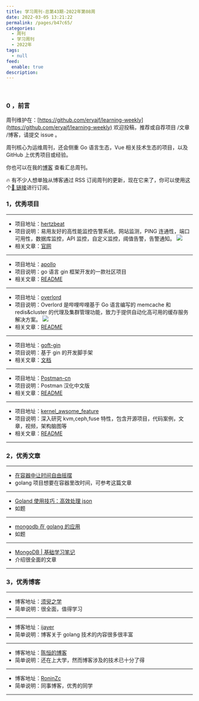 ```yaml
---
title: 学习周刊-总第43期-2022年第08周
date: 2022-03-05 13:21:22
permalink: /pages/b47c65/
categories:
  - 周刊
  - 学习周刊
  - 2022年
tags:
  - null
feed:
  enable: true
description:
---
```


<br><ArticleTopAd></ArticleTopAd>

### 0 ，前言

周刊维护在：[https://github.com/eryajf/learning-weekly](https://github.com/eryajf/learning-weekly) 欢迎投稿，推荐或自荐项目 /文章 /博客，请提交 issue 。

周刊核心为运维周刊，还会侧重 Go 语言生态，Vue 相关技术生态的项目，以及 GitHub 上优秀项目或经验。

你也可以在我的[博客](https://wiki.eryajf.net/learning-weekly/) 查看汇总周刊。

🔥 有不少人想单独从博客通过 RSS 订阅周刊的更新，现在它来了，你可以使用这个[🔗 链接](https://wiki.eryajf.net/learning-weekly.xml)进行订阅。

### 1，优秀项目

---

- 项目地址：[hertzbeat](https://github.com/dromara/hertzbeat)
- 项目说明：易用友好的高性能监控告警系统。网站监测，PING 连通性，端口可用性，数据库监控，API 监控，自定义监控，阈值告警，告警通知。
  ![](http://t.eryajf.net/imgs/2022/02/802eccbe92779a77.png)
- 相关文章：[官网](https://hertzbeat.com/)

---

- 项目地址：[apollo](https://github.com/chalvern/apollo)
- 项目说明：go 语言 gin 框架开发的一款社区项目
- 相关文章：[README](https://github.com/chalvern/apollo#readme)

---

- 项目地址：[overlord](https://github.com/bilibili/overlord)
- 项目说明：Overlord 是哔哩哔哩基于 Go 语言编写的 memcache 和 redis&cluster 的代理及集群管理功能，致力于提供自动化高可用的缓存服务解决方案。
  ![](http://t.eryajf.net/imgs/2022/02/03acadbb0d75437f.gif)
- 相关文章：[README](https://github.com/bilibili/overlord/blob/master/doc/wiki-cn/SUMMARY.md)

---

- 项目地址：[goft-gin](https://github.com/shenyisyn/goft-gin)
- 项目说明：基于 gin 的开发脚手架
- 相关文章：[文档](https://www.yuque.com/jtthink/xrb1ph)

---

- 项目地址：[Postman-cn](https://github.com/hlmd/Postman-cn)
- 项目说明：Postman 汉化中文版
- 相关文章：[README](https://github.com/hlmd/Postman-cn#readme)

---

- 项目地址：[kernel_awsome_feature](https://github.com/0voice/kernel_awsome_feature)
- 项目说明：深入研究 kvm,ceph,fuse 特性，包含开源项目，代码案例，文章，视频，架构脑图等
- 相关文章：[README](https://github.com/0voice/kernel_awsome_feature#readme)

---

### 2，优秀文章

---

- [在容器中让时间自由摇摆](https://int64.me/2020/%E5%9C%A8%E5%AE%B9%E5%99%A8%E4%B8%AD%E8%AE%A9%E6%97%B6%E9%97%B4%E8%87%AA%E7%94%B1%E6%91%87%E6%91%86.html)
- golang 项目想要在容器里改时间，可参考这篇文章

---

- [Goland 使用技巧：高效处理 json](https://mp.weixin.qq.com/s/Nl1DtMMjmkr_NSzNetvecA)
- 如题

---

- [mongodb 在 golang 的应用](https://github.com/leonguo/go/blob/master/db/mongodb/mongo.md)
- 如题

---

- [MongoDB | 基础学习笔记](https://ijayer.github.io/post/tech/db/mongodb/20170612-basic-note/)
- 介绍很全面的文章

---

### 3，优秀博客

---

- 博客地址：[须臾之学](https://blog.xizhibei.me/)
- 简单说明：很全面，值得学习

---

- 博客地址：[ijayer](https://ijayer.github.io/)
- 简单说明：博客关于 golang 技术的内容很多很丰富

---

- 博客地址：[陈恒的博客](https://www.chendan116.com/)
- 简单说明：还在上大学，然而博客涉及的技术已十分了得

---

- 博客地址：[RoninZc](https://www.ronin-zc.com/)
- 简单说明：同事博客，优秀的同学

---


<br><ArticleTopAd></ArticleTopAd>
